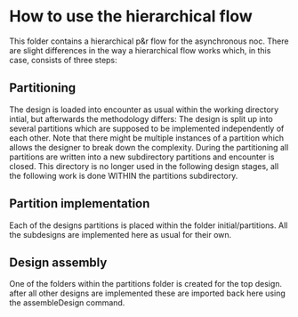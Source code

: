 # How to use the hierarchical flow #
This folder contains a hierarchical p&r flow for the asynchronous noc. There are slight differences in the way a hierarchical flow works which, in this case, consists of three steps:

## Partitioning ##
The design is loaded into encounter as usual within the working directory intial, but afterwards the methodology differs: The design is split up into several partitions which are supposed to be implemented independently of each other. Note that there might be multiple instances of a partition which allows the designer to break down the complexity. During the partitioning all partitions are written into a new subdirectory partitions and encounter is closed. This directory is no longer used in the following design stages, all the following work is done WITHIN the partitions subdirectory.

## Partition implementation ##
Each of the designs partitions is placed within the folder initial/partitions. All the subdesigns are implemented here as usual for their own.

## Design assembly ## 
One of the folders within the partitions folder is created for the top design. after all other designs are implemented these are imported back here using the assembleDesign command.
